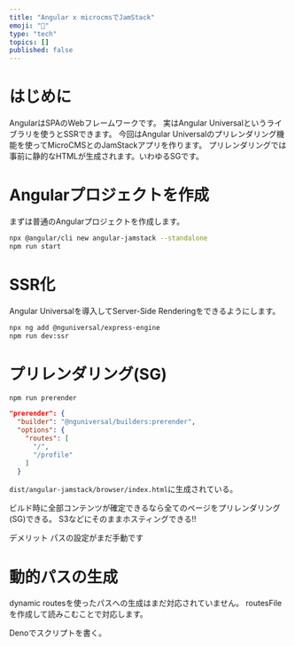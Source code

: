 ```yaml
---
title: "Angular x microcmsでJamStack"
emoji: "🙆"
type: "tech"
topics: []
published: false
---
```


# はじめに

AngularはSPAのWebフレームワークです。
実はAngular Universalというライブラリを使うとSSRできます。
今回はAngular Universalのプリレンダリング機能を使ってMicroCMSとのJamStackアプリを作ります。
プリレンダリングでは事前に静的なHTMLが生成されます。いわゆるSGです。

# Angularプロジェクトを作成

まずは普通のAngularプロジェクトを作成します。

```bash
npx @angular/cli new angular-jamstack --standalone
npm run start
```

# SSR化

Angular Universalを導入してServer-Side Renderingをできるようにします。

```bash
npx ng add @nguniversal/express-engine
npm run dev:ssr
```

# プリレンダリング(SG)

```
npm run prerender
```

```json:angular.json
"prerender": {
  "builder": "@nguniversal/builders:prerender",
  "options": {
    "routes": [
      "/",
      "/profile"
    ]
  }
```

`dist/angular-jamstack/browser/index.html`に生成されている。

ビルド時に全部コンテンツが確定できるなら全てのページをプリレンダリング(SG)できる。 S3などにそのままホスティングできる!!

デメリット パスの設定がまだ手動です

# 動的パスの生成

dynamic routesを使ったパスへの生成はまだ対応されていません。
routesFileを作成して読みこむことで対応します。

Denoでスクリプトを書く。
